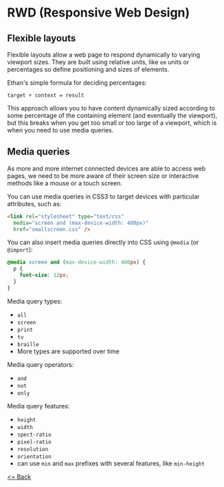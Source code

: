 # RWD (Responsive Web Design)

## Flexible layouts

Flexible layouts allow a web page to respond dynamically to varying viewport sizes. They are built using relative units, like `em` units or percentages so define positioning and sizes of elements.

Ethan's simple formula for deciding percentages:

`target ÷ context = result`

This approach allows you to have content dynamically sized according to some percentage of the containing element (and eventually the viewport), but this breaks when you get too small or too large of a viewport, which is
when you need to use media queries.

## Media queries

As more and more internet connected devices are able to access web pages, we need to be more aware of their screen size or interactive methods like a mouse or a touch screen.

You can use media queries in CSS3 to target devices with particular attributes, such as:

```html
<link rel="stylesheet" type="text/css"
  media="screen and (max-device-width: 480px)"
  href="smallscreen.css" />
```

You can also insert media queries directly into CSS using `@media` (or `@import`):

```css
@media screen and (max-device-width: 480px) {
  p {
    font-size: 12px;
  }
}
```

Media query types:

* `all`
* `screen`
* `print`
* `tv`
* `braille`
* More types are supported over time

Media query operators:

* `and`
* `not`
* `only`

Media query features:

* `height`
* `width`
* `spect-ratio`
* `pixel-ratio`
* `resolution`
* `orientation`
* can use `min` and `max` prefixes with several features, like `min-height`


[<= Back](README.md)
